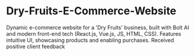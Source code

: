 # Dry-Fruits-E-Commerce-Website
Dynamic e-commerce website for a 'Dry Fruits' business, built with Bolt AI and modern front-end tech (React.js, Vue.js, JS, HTML, CSS). Features intuitive UI, showcasing products and enabling purchases. Received positive client feedback

